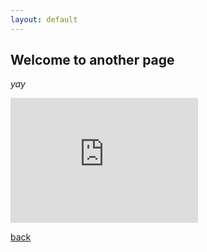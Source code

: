 ```yaml
---
layout: default
---
```


## Welcome to another page

_yay_

<iframe
    src="https://yourusername.github.io/your-repo/weather-widget.html"
    width="300"
    height="200"
    style="border:none;">
</iframe>


[back](./)
